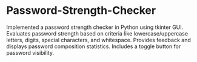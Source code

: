 # Password-Strength-Checker
Implemented a password strength checker in Python using tkinter GUI. Evaluates password strength based on criteria like lowercase/uppercase letters, digits, special characters, and whitespace. Provides feedback and displays password composition statistics. Includes a toggle button for password visibility.
